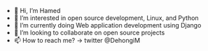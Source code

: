 - 👋 Hi, I’m Hamed
- 👀 I’m interested in open source development, Linux, and Python
- 🌱 I’m currently doing Web application development using Django
- 💞️ I’m looking to collaborate on open source projects
- 📫 How to reach me? -> twitter @DehongiM

<!---
dehongi/dehongi is a ✨ special ✨ repository because its `README.md` (this file) appears on your GitHub profile.
You can click the Preview link to take a look at your changes.
--->
